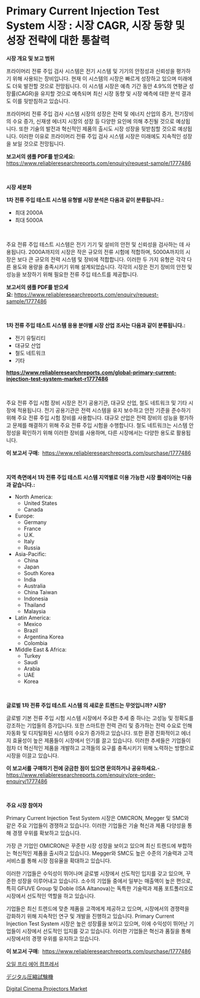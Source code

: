 <p><h1>Primary Current Injection Test System 시장 : 시장 CAGR, 시장 동향 및 성장 전략에 대한 통찰력</h1></p><p><strong>시장 개요 및 보고 범위</strong></p>
<p><p>프라이머리 전류 주입 검사 시스템은 전기 시스템 및 기기의 안정성과 신뢰성을 평가하기 위해 사용되는 장비입니다. 현재 이 시스템의 시장은 빠르게 성장하고 있으며 미래에도 더욱 발전할 것으로 전망됩니다. 이 시스템 시장은 예측 기간 동안 4.9%의 연평균 성장률(CAGR)을 유지할 것으로 예측되며 최신 시장 동향 및 시장 예측에 대한 분석 결과도 이를 뒷받침하고 있습니다.</p><p>프라이머리 전류 주입 검사 시스템 시장의 성장은 전력 및 에너지 산업의 증가, 전기장비의 수요 증가, 신재생 에너지 시장의 성장 등 다양한 요인에 의해 추진될 것으로 예상됩니다. 또한 기술의 발전과 혁신적인 제품의 출시도 시장 성장을 뒷받침할 것으로 예상됩니다. 이러한 이유로 프라이머리 전류 주입 검사 시스템 시장은 미래에도 지속적인 성장을 보일 것으로 전망됩니다.</p></p>
<p><strong>보고서의 샘플 PDF를 받으세요:</strong> <a href="https://www.reliableresearchreports.com/enquiry/request-sample/1777486">https://www.reliableresearchreports.com/enquiry/request-sample/1777486</a></p>
<p>&nbsp;</p>
<p><strong>시장 세분화</strong></p>
<p><strong>1차 전류 주입 테스트 시스템 유형별 시장 분석은 다음과 같이 분류됩니다.:</strong></p>
<p><ul><li>최대 2000A</li><li>최대 5000A</li></ul></p>
<p>&nbsp;</p>
<p><p>주요 전류 주입 테스트 시스템은 전기 기기 및 설비의 안전 및 신뢰성을 검사하는 데 사용됩니다. 2000A까지의 시장은 작은 규모의 전류 시험에 적합하며, 5000A까지의 시장은 보다 큰 규모의 전력 시스템 및 장비에 적합합니다. 이러한 두 가지 유형은 각각 다른 용도와 용량을 충족시키기 위해 설계되었습니다. 각각의 시장은 전기 장비의 안전 및 성능을 보장하기 위해 필요한 전류 주입 테스트를 제공합니다.</p></p>
<p><strong>보고서의 샘플 PDF를 받으세요:</strong>&nbsp;<a href="https://www.reliableresearchreports.com/enquiry/request-sample/1777486">https://www.reliableresearchreports.com/enquiry/request-sample/1777486</a></p>
<p>&nbsp;</p>
<p><strong> 1차 전류 주입 테스트 시스템 응용 분야별 시장 산업 조사는 다음과 같이 분류됩니다.:</strong></p>
<p><ul><li>전기 유틸리티</li><li>대규모 산업</li><li>철도 네트워크</li><li>기타</li></ul></p>
<p><strong><a href="https://www.reliableresearchreports.com/global-primary-current-injection-test-system-market-r1777486">https://www.reliableresearchreports.com/global-primary-current-injection-test-system-market-r1777486</a></strong></p>
<p>&nbsp;</p>
<p><p>주요 전류 주입 시험 장비 시장은 전기 공용기관, 대규모 산업, 철도 네트워크 및 기타 시장에 적용됩니다. 전기 공용기관은 전력 시스템을 유지 보수하고 안전 기준을 준수하기 위해 주요 전류 주입 시험 장비를 사용합니다. 대규모 산업은 전력 장비의 성능을 평가하고 문제를 해결하기 위해 주요 전류 주입 시험을 수행합니다. 철도 네트워크는 시스템 안정성을 확인하기 위해 이러한 장비를 사용하며, 다른 시장에서는 다양한 용도로 활용됩니다.</p></p>
<p><strong>이 보고서 구매:</strong>&nbsp; <a href="https://www.reliableresearchreports.com/purchase/1777486">https://www.reliableresearchreports.com/purchase/1777486</a></p>
<p>&nbsp;</p>
<p><strong>지역 측면에서 1차 전류 주입 테스트 시스템 지역별로 이용 가능한 시장 플레이어는 다음과 같습니다.:</strong></p>
<p><ul>
    <li>
        North America:
        <ul>
            <li>United States</li>
            <li>Canada</li>
        </ul>
    </li>
    <li>
        Europe:
        <ul>
            <li>Germany</li>
            <li>France</li>
            <li>U.K.</li>
            <li>Italy</li>
            <li>Russia</li>
        </ul>
    </li>
    <li>
        Asia-Pacific:
        <ul>
            <li>China</li>
            <li>Japan</li>
            <li>South Korea</li>
            <li>India</li>
            <li>Australia</li>
            <li>China Taiwan</li>
            <li>Indonesia</li>
            <li>Thailand</li>
            <li>Malaysia</li>
        </ul>
    </li>
    <li>
        Latin America:
        <ul>
            <li>Mexico</li>
            <li>Brazil</li>
            <li>Argentina Korea</li>
            <li>Colombia</li>
        </ul>
    </li>
    <li>
        Middle East & Africa:
        <ul>
            <li>Turkey</li>
            <li>Saudi</li>
            <li>Arabia</li>
            <li>UAE</li>
            <li>Korea</li>
        </ul>
    </li>
    </ul></p>
<p>&nbsp;</p>
<p><strong>글로벌 1차 전류 주입 테스트 시스템 의 새로운 트렌드는 무엇입니까? 시장?</strong></p>
<p><p>글로벌 기본 전류 주입 시험 시스템 시장에서 주요한 추세 중 하나는 고성능 및 정확도를 강조하는 기업들의 증가입니다. 또한 스마트한 전력 관리 및 증가하는 전력 수요로 인해 자동화 및 디지털화된 시스템의 수요가 증가하고 있습니다. 또한 환경 친화적이고 에너지 효율성이 높은 제품들이 시장에서 인기를 끌고 있습니다. 이러한 추세들은 기업들이 점차 더 혁신적인 제품을 개발하고 고객들의 요구를 충족시키기 위해 노력하는 방향으로 시장을 이끌고 있습니다.</p></p>
<p><strong>이 보고서를 구매하기 전에 궁금한 점이 있으면 문의하거나 공유하세요.</strong>- <a href="https://www.reliableresearchreports.com/enquiry/pre-order-enquiry/1777486">https://www.reliableresearchreports.com/enquiry/pre-order-enquiry/1777486</a></p>
<p>&nbsp;</p>
<p><strong>주요 시장 참여자</strong></p>
<p><p>Primary Current Injection Test System 시장은 OMICRON, Megger 및 SMC와 같은 주요 기업들이 경쟁하고 있습니다. 이러한 기업들은 기술 혁신과 제품 다양성을 통해 경쟁 우위를 확보하고 있습니다. </p><p>가장 큰 기업인 OMICRON은 꾸준한 시장 성장을 보이고 있으며 최신 트렌드에 부합하는 혁신적인 제품을 출시하고 있습니다. Megger와 SMC도 높은 수준의 기술력과 고객 서비스를 통해 시장 점유율을 확대하고 있습니다.</p><p>이러한 기업들은 수익성이 뛰어나며 글로벌 시장에서 선도적인 입지를 갖고 있으며, 꾸준한 성장을 이루어내고 있습니다. 소수의 기업들 중에서 일부는 매출액이 높은 편으로, 특히 GFUVE Group 및 Doble (ISA Altanova)는 독특한 기술력과 제품 포트폴리오로 시장에서 선도적인 역할을 하고 있습니다.</p><p>기업들은 최신 트렌드에 맞춘 제품을 고객에게 제공하고 있으며, 시장에서의 경쟁력을 강화하기 위해 지속적인 연구 및 개발을 진행하고 있습니다. Primary Current Injection Test System 시장은 높은 성장률을 보이고 있으며, 이에 수익성이 뛰어난 기업들이 시장에서 선도적인 입지를 갖고 있습니다. 이러한 기업들은 혁신과 품질을 통해 시장에서의 경쟁 우위를 유지하고 있습니다.</p></p>
<p><strong>이 보고서 구매:</strong>&nbsp;&nbsp;<a href="https://www.reliableresearchreports.com/purchase/1777486">https://www.reliableresearchreports.com/purchase/1777486</a></p>
<p><p><a href="https://github.com/crfsywufhm81415/Market-Research-Report-List-1/blob/main/485984326127.md">오일 프리 에어 컴프레서</a></p><p><a href="https://github.com/zekaoe592392/Market-Research-Report-List-1/blob/main/776433828590.md">デジタル圧縮試験機</a></p><p><a href="https://github.com/RickHolmes3/Market-Research-Report-List-4/blob/main/digital-cinema-projectors-market.md">Digital Cinema Projectors Market</a></p></p>